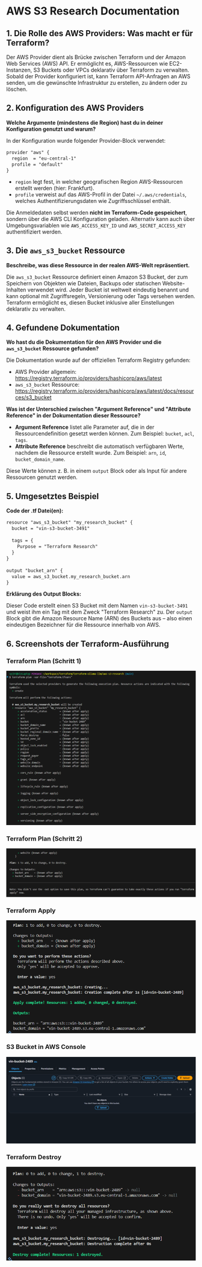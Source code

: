 # AWS S3 Research Documentation

## 1. Die Rolle des AWS Providers: Was macht er für Terraform?

Der AWS Provider dient als Brücke zwischen Terraform und der Amazon Web Services (AWS) API. Er ermöglicht es, AWS-Ressourcen wie EC2-Instanzen, S3 Buckets oder VPCs deklarativ über Terraform zu verwalten. Sobald der Provider konfiguriert ist, kann Terraform API-Anfragen an AWS senden, um die gewünschte Infrastruktur zu erstellen, zu ändern oder zu löschen.

## 2. Konfiguration des AWS Providers

**Welche Argumente (mindestens die Region) hast du in deiner Konfiguration genutzt und warum?**

In der Konfiguration wurde folgender Provider-Block verwendet:

```hcl
provider "aws" {
  region  = "eu-central-1"
  profile = "default"
}
```

- `region` legt fest, in welcher geografischen Region AWS-Ressourcen erstellt werden (hier: Frankfurt).
- `profile` verweist auf das AWS-Profil in der Datei `~/.aws/credentials`, welches Authentifizierungsdaten wie Zugriffsschlüssel enthält.

Die Anmeldedaten selbst werden **nicht im Terraform-Code gespeichert**, sondern über die AWS CLI Konfiguration geladen. Alternativ kann auch über Umgebungsvariablen wie `AWS_ACCESS_KEY_ID` und `AWS_SECRET_ACCESS_KEY` authentifiziert werden.

## 3. Die `aws_s3_bucket` Ressource

**Beschreibe, was diese Ressource in der realen AWS-Welt repräsentiert.**

Die `aws_s3_bucket` Ressource definiert einen Amazon S3 Bucket, der zum Speichern von Objekten wie Dateien, Backups oder statischen Website-Inhalten verwendet wird. Jeder Bucket ist weltweit eindeutig benannt und kann optional mit Zugriffsregeln, Versionierung oder Tags versehen werden. Terraform ermöglicht es, diesen Bucket inklusive aller Einstellungen deklarativ zu verwalten.

## 4. Gefundene Dokumentation

**Wo hast du die Dokumentation für den AWS Provider und die `aws_s3_bucket` Ressource gefunden?**

Die Dokumentation wurde auf der offiziellen Terraform Registry gefunden:

- AWS Provider allgemein: https://registry.terraform.io/providers/hashicorp/aws/latest
- `aws_s3_bucket` Ressource: https://registry.terraform.io/providers/hashicorp/aws/latest/docs/resources/s3_bucket

**Was ist der Unterschied zwischen "Argument Reference" und "Attribute Reference" in der Dokumentation dieser Ressource?**

- **Argument Reference** listet alle Parameter auf, die in der Ressourcendefinition gesetzt werden können. Zum Beispiel: `bucket`, `acl`, `tags`.
- **Attribute Reference** beschreibt die automatisch verfügbaren Werte, nachdem die Ressource erstellt wurde. Zum Beispiel: `arn`, `id`, `bucket_domain_name`.

Diese Werte können z. B. in einem `output` Block oder als Input für andere Ressourcen genutzt werden.

## 5. Umgesetztes Beispiel

**Code der .tf Datei(en):**

```hcl
resource "aws_s3_bucket" "my_research_bucket" {
  bucket = "vin-s3-bucket-3491"
  
  tags = {
    Purpose = "Terraform Research"
  }
}

output "bucket_arn" {
  value = aws_s3_bucket.my_research_bucket.arn
}
```

**Erklärung des Output Blocks:**

Dieser Code erstellt einen S3 Bucket mit dem Namen `vin-s3-bucket-3491` und weist ihm ein Tag mit dem Zweck "Terraform Research" zu. Der `output` Block gibt die Amazon Resource Name (ARN) des Buckets aus – also einen eindeutigen Bezeichner für die Ressource innerhalb von AWS.

## 6. Screenshots der Terraform-Ausführung

### Terraform Plan (Schritt 1)
![Terraform Plan 1](screenshots/plan1-s3.png)

### Terraform Plan (Schritt 2) 
![Terraform Plan 2](screenshots/plan2-s3.png)

### Terraform Apply
![Terraform Apply](screenshots/apply-s3.png)

### S3 Bucket in AWS Console
![S3 Bucket](screenshots/s3bucket.png)

### Terraform Destroy
![Terraform Destroy](screenshots/destroy-s3.png)